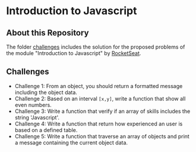 # Introduction to Javascript

## About this Repository

The folder [challenges](challenges) includes the solution for the proposed problems of the module "Introduction to Javascript" by [RocketSeat](https://rocketseat.com.br/). 

## Challenges
- Challenge 1: From an object, you should return a formatted message including the object data.
- Challenge 2: Based on an interval `[x,y]`, write a function that show all even numbers.
- Challenge 3: Write a function that verify if an array of skills includes the string 'Javascript'.
- Challenge 4: Write a function that return how experienced an user is based on a defined table.
- Challenge 5: Write a function that traverse an array of objects and print a message containing the current object data.